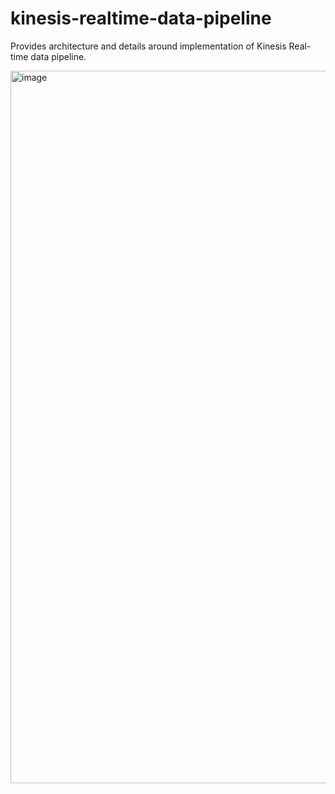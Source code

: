 # kinesis-realtime-data-pipeline
Provides architecture and details around implementation of Kinesis Real-time data pipeline.

<img width="1140" alt="image" src="https://github.com/sudhir-malhan/kinesis-realtime-data-pipeline/assets/163328925/c301eb5d-f790-4640-8232-b1bdbfd4e8ee">
